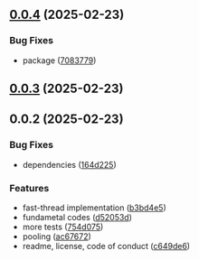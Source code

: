 ## [0.0.4](https://github.com/cmmvio/cmmv-parallel/compare/v0.0.3...v0.0.4) (2025-02-23)


### Bug Fixes

* package ([7083779](https://github.com/cmmvio/cmmv-parallel/commit/70837798acab278b977c95895cba1d33891af7c7))



## [0.0.3](https://github.com/cmmvio/cmmv-parallel/compare/v0.0.2...v0.0.3) (2025-02-23)



## 0.0.2 (2025-02-23)


### Bug Fixes

* dependencies ([164d225](https://github.com/cmmvio/cmmv-parallel/commit/164d225d3b27e1b7f8ccf5624ae4bb37c6598e51))


### Features

* fast-thread implementation ([b3bd4e5](https://github.com/cmmvio/cmmv-parallel/commit/b3bd4e5e8eeeee6342dd129f92e742ef4c0653ae))
* fundametal codes ([d52053d](https://github.com/cmmvio/cmmv-parallel/commit/d52053db174556d794af85ac528937ac430289be))
* more tests ([754d075](https://github.com/cmmvio/cmmv-parallel/commit/754d075d9c6bd0a030c47d651ea231e8708a4e74))
* pooling ([ac67672](https://github.com/cmmvio/cmmv-parallel/commit/ac676728fb70a3d534e5427d58900ebd84e5b68d))
* readme, license, code of conduct ([c649de6](https://github.com/cmmvio/cmmv-parallel/commit/c649de6ba24bc4ca001d453012571e3d960d6da1))



